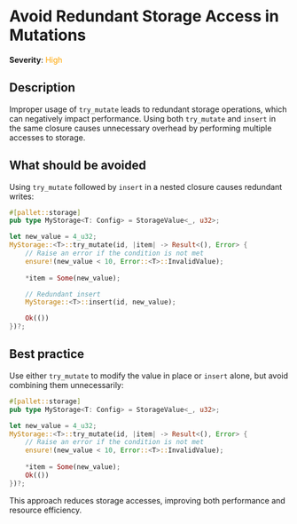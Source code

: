 # Avoid Redundant Storage Access in Mutations

**Severity**: <span style="color:orange;">High</span>

## Description

Improper usage of `try_mutate` leads to redundant storage operations, which can negatively impact performance. Using
both `try_mutate` and `insert` in the same closure causes unnecessary overhead by performing multiple accesses to
storage.

## What should be avoided

Using `try_mutate` followed by `insert` in a nested closure causes redundant writes:

```rust
#[pallet::storage]
pub type MyStorage<T: Config> = StorageValue<_, u32>;

let new_value = 4_u32;
MyStorage::<T>::try_mutate(id, |item| -> Result<(), Error> {
    // Raise an error if the condition is not met
    ensure!(new_value < 10, Error::<T>::InvalidValue);
    
    *item = Some(new_value);

    // Redundant insert
    MyStorage::<T>::insert(id, new_value);

    Ok(())
})?;
```

## Best practice

Use either `try_mutate` to modify the value in place or `insert` alone, but avoid combining them unnecessarily:

```rust
#[pallet::storage]
pub type MyStorage<T: Config> = StorageValue<_, u32>;

let new_value = 4_u32;
MyStorage::<T>::try_mutate(id, |item| -> Result<(), Error> {
    // Raise an error if the condition is not met
    ensure!(new_value < 10, Error::<T>::InvalidValue);
    
    *item = Some(new_value);
    Ok(())
})?;
```

This approach reduces storage accesses, improving both performance and resource efficiency.
